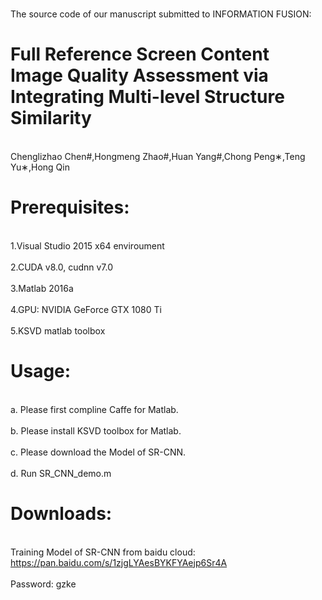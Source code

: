 <br>The source code of our manuscript submitted to INFORMATION FUSION:<br>

Full Reference Screen Content Image Quality Assessment via Integrating Multi-level Structure Similarity
==============

<br>Chenglizhao Chen#,Hongmeng Zhao#,Huan Yang#,Chong Peng∗,Teng Yu∗,Hong Qin<br>

Prerequisites:
==============
<br>1.Visual Studio 2015 x64 enviroument<br>
<br>2.CUDA v8.0, cudnn v7.0<br>
<br>3.Matlab 2016a<br>
<br>4.GPU: NVIDIA GeForce GTX 1080 Ti<br>
<br>5.KSVD matlab toolbox<br>

Usage:
==============
<br>a. Please first compline Caffe for Matlab.<br>
<br>b. Please install KSVD toolbox for Matlab.<br>
<br>c. Please download the Model of SR-CNN.<br>
<br>d. Run SR_CNN_demo.m<br>

Downloads:
==============
<br>Training Model of SR-CNN from baidu cloud: https://pan.baidu.com/s/1zjgLYAesBYKFYAejp6Sr4A<br>
<br>Password: gzke <br>
